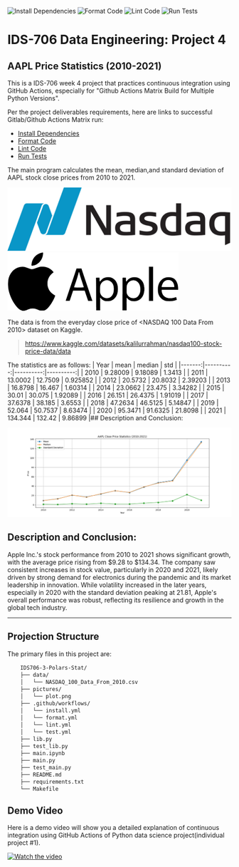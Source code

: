 ![Install Dependencies](https://github.com/haobo-yuan/IDS706-3-Polars-Stat/actions/workflows/install.yml/badge.svg)
![Format Code](https://github.com/haobo-yuan/IDS706-3-Polars-Stat/actions/workflows/format.yml/badge.svg)
![Lint Code](https://github.com/haobo-yuan/IDS706-3-Polars-Stat/actions/workflows/lint.yml/badge.svg)
![Run Tests](https://github.com/haobo-yuan/IDS706-3-Polars-Stat/actions/workflows/test.yml/badge.svg)

# IDS-706 Data Engineering: Project 4
## AAPL Price Statistics (2010-2021)
This is a IDS-706 week 4 project that practices continuous integration using GitHub Actions, especially for "Github Actions Matrix Build for Multiple Python Versions".

Per the project deliverables requirements, here are links to successful Gitlab/Github Actions Matrix run:
- [Install Dependencies](https://github.com/haobo-yuan/IDS706-4-Actions-Matrix/actions/runs/11003143672)
- [Format Code](https://github.com/haobo-yuan/IDS706-4-Actions-Matrix/actions/runs/11003143688)
- [Lint Code](https://github.com/haobo-yuan/IDS706-4-Actions-Matrix/actions/runs/11003143685)
- [Run Tests](https://github.com/haobo-yuan/IDS706-4-Actions-Matrix/actions/runs/11003143675)

The main program calculates the mean, median,and standard deviation of AAPL stock close prices from 2010 to 2021.

![Logo Nasdaq](pictures/Logo_Nasdaq.png)![Logo AAPL](pictures/Logo_AAPL.png)

The data is from the everyday close price of <NASDAQ 100 Data From 2010> dataset on Kaggle.
>https://www.kaggle.com/datasets/kalilurrahman/nasdaq100-stock-price-data/data 

The statistics are as follows:
|   Year |      mean |    median |       std |
|-------:|----------:|----------:|----------:|
|   2010 |   9.28009 |   9.18089 |  1.3413   |
|   2011 |  13.0002  |  12.7509  |  0.925852 |
|   2012 |  20.5732  |  20.8032  |  2.39203  |
|   2013 |  16.8798  |  16.467   |  1.60314  |
|   2014 |  23.0662  |  23.475   |  3.34282  |
|   2015 |  30.01    |  30.075   |  1.92089  |
|   2016 |  26.151   |  26.4375  |  1.91019  |
|   2017 |  37.6378  |  38.185   |  3.6553   |
|   2018 |  47.2634  |  46.5125  |  5.14847  |
|   2019 |  52.064   |  50.7537  |  8.63474  |
|   2020 |  95.3471  |  91.6325  | 21.8098   |
|   2021 | 134.344   | 132.42    |  9.86899  |## Description and Conclusion:


![Plot](pictures/plot.png)

## Description and Conclusion:
Apple Inc.'s stock performance from 2010 to 2021 shows significant growth, with the average
price rising from $9.28 to $134.34. The company saw consistent increases in stock value, 
particularly in 2020 and 2021, likely driven by strong demand for electronics during the pandemic
and its market leadership in innovation. While volatility increased in the later years, especially
in 2020 with the standard deviation peaking at 21.81, Apple's overall performance was robust,
reflecting its resilience and growth in the global tech industry.

---

## Projection Structure
The primary files in this project are:
```
    IDS706-3-Polars-Stat/
    ├── data/
    │   └── NASDAQ_100_Data_From_2010.csv
    ├── pictures/
    │   └── plot.png
    ├── .github/workflows/
    │   └── install.yml
    │   └── format.yml
    │   └── lint.yml
    │   └── test.yml
    ├── lib.py
    ├── test_lib.py
    ├── main.ipynb
    ├── main.py
    ├── test_main.py
    ├── README.md
    ├── requirements.txt
    └── Makefile
```

## Demo Video
Here is a demo video will show you a detailed explanation of continuous integration using GitHub Actions of Python data science project(individual project #1).

[![Watch the video](https://img.youtube.com/vi/yJRoMepMxO8/hqdefault.jpg)](https://youtu.be/yJRoMepMxO8)
